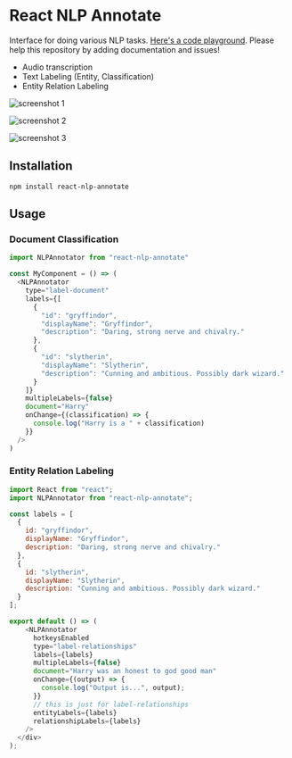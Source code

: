   # React NLP Annotate

Interface for doing various NLP tasks. [Here's a code playground](https://codesandbox.io/s/react-nlp-annotate-example-0jwms?file=/src/App.js). Please help this repository by adding documentation and issues!

- Audio transcription
- Text Labeling (Entity, Classification)
- Entity Relation Labeling

![screenshot 1](https://user-images.githubusercontent.com/1910070/91113515-c5987b00-e653-11ea-92b8-08fa60cf7619.png)

![screenshot 2](https://user-images.githubusercontent.com/1910070/76181462-8d7da880-6197-11ea-908f-96d988a7efc8.png)

![screenshot 3](https://user-images.githubusercontent.com/1910070/76181412-560efc00-6197-11ea-8eba-1f48768f5183.png)

## Installation

`npm install react-nlp-annotate`

## Usage

### Document Classification

```javascript
import NLPAnnotator from "react-nlp-annotate"

const MyComponent = () => (
  <NLPAnnotator
    type="label-document"
    labels={[
      {
        "id": "gryffindor",
        "displayName": "Gryffindor",
        "description": "Daring, strong nerve and chivalry."
      },
      {
        "id": "slytherin",
        "displayName": "Slytherin",
        "description": "Cunning and ambitious. Possibly dark wizard."
      }
    ]}
    multipleLabels={false}
    document="Harry"
    onChange={(classification) => {
      console.log("Harry is a " + classification)
    }}
  />
)
```

### Entity Relation Labeling

```javascript
import React from "react";
import NLPAnnotator from "react-nlp-annotate";

const labels = [
  {
    id: "gryffindor",
    displayName: "Gryffindor",
    description: "Daring, strong nerve and chivalry."
  },
  {
    id: "slytherin",
    displayName: "Slytherin",
    description: "Cunning and ambitious. Possibly dark wizard."
  }
];

export default () => (
    <NLPAnnotator
      hotkeysEnabled
      type="label-relationships"
      labels={labels}
      multipleLabels={false}
      document="Harry was an honest to god good man"
      onChange={(output) => {
        console.log("Output is...", output);
      }}
      // this is just for label-relationships
      entityLabels={labels}
      relationshipLabels={labels}
    />
  </div>
);
```

